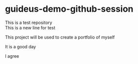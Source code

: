 # guideus-demo-github-session
This is a test repository
<br>
This is a new line for test

<p> This project will be used to create a portfolio of myself </p>

<p> It is a good day</p>

<p> I agree</p>
